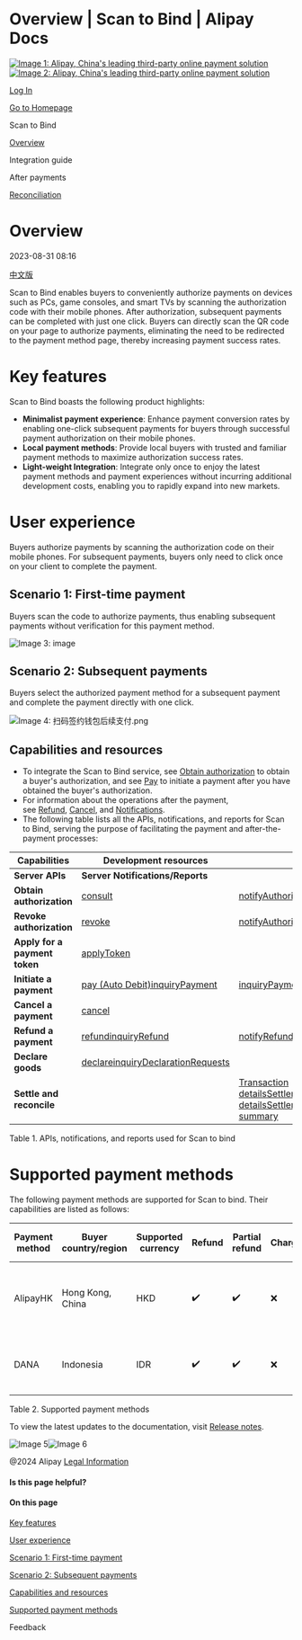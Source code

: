 Overview | Scan to Bind | Alipay Docs
===============
                        

[![Image 1: Alipay, China's leading third-party online payment solution](https://ac.alipay.com/storage/2024/3/26/d66c43c0-440d-4c97-9976-f2028a2c8c5e.svg)![Image 2: Alipay, China's leading third-party online payment solution](https://ac.alipay.com/storage/2024/3/26/a48bd336-aea0-4f16-bf83-616eacbb4434.svg)](/docs/)

[Log In](https://global.alipay.com/ilogin/account_login.htm?goto=https%3A%2F%2Fglobal.alipay.com%2Fdocs%2Fac%2Fscantopay_en%2Foverview)

[Go to Homepage](../../)

Scan to Bind

[Overview](/docs/ac/scantopay_en/overview)

Integration guide

After payments

[Reconciliation](/docs/ac/scantopay_en/settle_reconcile)

Overview
========

2023-08-31 08:16

[中文版](https://global.alipay.com/docs/ac/scantopay_cn/overview)

Scan to Bind enables buyers to conveniently authorize payments on devices such as PCs, game consoles, and smart TVs by scanning the authorization code with their mobile phones. After authorization, subsequent payments can be completed with just one click. Buyers can directly scan the QR code on your page to authorize payments, eliminating the need to be redirected to the payment method page, thereby increasing payment success rates.

Key features
============

Scan to Bind boasts the following product highlights:

*   **Minimalist payment experience**: Enhance payment conversion rates by enabling one-click subsequent payments for buyers through successful payment authorization on their mobile phones.
*   **Local payment methods**: Provide local buyers with trusted and familiar payment methods to maximize authorization success rates.
*   **Light-weight Integration**: Integrate only once to enjoy the latest payment methods and payment experiences without incurring additional development costs, enabling you to rapidly expand into new markets.

User experience
===============

Buyers authorize payments by scanning the authorization code on their mobile phones. For subsequent payments, buyers only need to click once on your client to complete the payment.

Scenario 1: First-time payment
------------------------------

Buyers scan the code to authorize payments, thus enabling subsequent payments without verification for this payment method.

![Image 3: image](https://idocs-assets.marmot-cloud.com/storage/idocs87c36dc8dac653c1/1692871550769-850f47d9-8b72-4b74-ad3d-4ba9017e23a7.png)

Scenario 2: Subsequent payments
-------------------------------

Buyers select the authorized payment method for a subsequent payment and complete the payment directly with one click.

![Image 4: 扫码签约钱包后续支付.png](https://idocs-assets.marmot-cloud.com/storage/idocs87c36dc8dac653c1/1693385123775-f28f5290-bef0-4372-9c08-53d8670a8ee2.png)

Capabilities and resources
--------------------------

*   To integrate the Scan to Bind service, see [Obtain authorization](https://global.alipay.com/docs/ac/scan_to_bind_en/authorization) to obtain a buyer's authorization, and see [Pay](https://global.alipay.com/docs/ac/scan_to_bind_en/pay) to initiate a payment after you have obtained the buyer's authorization.
*   For information about the operations after the payment, see [Refund](https://global.alipay.com/docs/ac/scan_to_bind_en/refund), [Cancel](https://global.alipay.com/docs/ac/scan_to_bind_en/cancel), and [Notifications](https://global.alipay.com/docs/ac/scan_to_bind_en/notification).
*   The following table lists all the APIs, notifications, and reports for Scan to Bind, serving the purpose of facilitating the payment and after-the-payment processes:



| **Capabilities** | **Development resources** | |
| --- | --- | --- |
| **Server APIs** | **Server** **Notifications/Reports** |
| **Obtain authorization** | [consult](https://global.alipay.com/docs/ac/ams/authconsult) | [notifyAuthorization](https://global.alipay.com/docs/ac/ams/notifyauth) |
| **Revoke authorization** | [revoke](https://global.alipay.com/docs/ac/ams/authrevocation) | [notifyAuthorization](https://global.alipay.com/docs/ac/ams/notifyauth) |
| **Apply for a payment token** | [applyToken](https://global.alipay.com/docs/ac/ams/accesstokenapp) |  |
| **Initiate a payment** | [pay (Auto Debit)](https://global.alipay.com/docs/ac/ams/payment_agreement)[inquiryPayment](https://global.alipay.com/docs/ac/ams/paymentri_online) | [inquiryPayment](https://global.alipay.com/docs/ac/ams/paymentrn_online) |
| **Cancel a payment** | [cancel](https://global.alipay.com/docs/ac/ams/paymentc_online) |  |
| **Refund a payment** | [refund](https://global.alipay.com/docs/ac/ams/refund_online)[inquiryRefund](https://global.alipay.com/docs/ac/ams/ir_online) | [notifyRefund](https://global.alipay.com/docs/ac/ams/notify_refund) |
| **Declare goods** | [declare](https://global.alipay.com/docs/ac/ams/declare)[inquiryDeclarationRequests](https://global.alipay.com/docs/ac/ams/inquirydeclare) |  |
| **Settle and reconcile** |  | [Transaction details](https://global.alipay.com/docs/ac/reconcile/transaction_details)[Settlement details](https://global.alipay.com/docs/ac/reconcile/settlement_details)[Settlement summary](https://global.alipay.com/docs/ac/reconcile/settlement_summary) |



Table 1. APIs, notifications, and reports used for Scan to bind

Supported payment methods
=========================

The following payment methods are supported for Scan to bind. Their capabilities are listed as follows:



| **Payment method** | **Buyer country/region** | **Supported currency** | **Refund** | **Partial refund** | **Chargeback** | **Minimum payment amount** | **Maximum payment amount** | **Refund period** |
| --- | --- | --- | --- | --- | --- | --- | --- | --- |
| AlipayHK | Hong Kong, China | HKD | ✔️ | ✔️ | ❌ | 0.01 HKD per transaction | 50,000 HKD per transaction；200,000 HDK per year | 365 days |
| DANA | Indonesia | IDR | ✔️ | ✔️ | ❌ | 300 IDR | 10,000,000 IDR per transaction; 20,000,000 IDR per day | 365 days |



Table 2. Supported payment methods

To view the latest updates to the documentation, visit [Release notes](https://global.alipay.com/docs/releasenotes).

![Image 5](https://ac.alipay.com/storage/2021/5/20/19b2c126-9442-4f16-8f20-e539b1db482a.png)![Image 6](https://ac.alipay.com/storage/2021/5/20/e9f3f154-dbf0-455f-89f0-b3d4e0c14481.png)

@2024 Alipay [Legal Information](https://global.alipay.com/docs/ac/platform/membership)

#### Is this page helpful?

#### On this page

[Key features](#uugdl "Key features")

[User experience](#2lQCL "User experience")

[Scenario 1: First-time payment](#4LBDz "Scenario 1: First-time payment")

[Scenario 2: Subsequent payments](#elK1T "Scenario 2: Subsequent payments")

[Capabilities and resources](#rcMbR "Capabilities and resources")

[Supported payment methods](#xGPEk "Supported payment methods")

      

Feedback